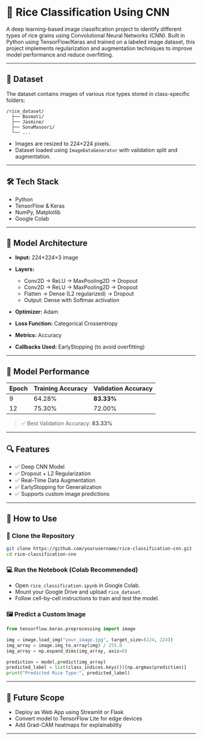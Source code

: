 # 🌾 Rice Classification Using CNN

A deep learning-based image classification project to identify different types of rice grains using Convolutional Neural Networks (CNN). Built in Python using TensorFlow/Keras and trained on a labeled image dataset, this project implements regularization and augmentation techniques to improve model performance and reduce overfitting.

---

## 📁 Dataset

The dataset contains images of various rice types stored in class-specific folders:

```
/rice_dataset/
  ├── Basmati/
  ├── Jasmine/
  ├── SonaMasoori/
  └── ...
```

- Images are resized to 224×224 pixels.
- Dataset loaded using `ImageDataGenerator` with validation split and augmentation.

---

## 🛠️ Tech Stack

- Python
- TensorFlow & Keras
- NumPy, Matplotlib
- Google Colab

---

## 🧠 Model Architecture

- **Input:** 224×224×3 image
- **Layers:**
  - Conv2D → ReLU → MaxPooling2D → Dropout
  - Conv2D → ReLU → MaxPooling2D → Dropout
  - Flatten → Dense (L2 regularized) → Dropout
  - Output: Dense with Softmax activation

- **Optimizer:** Adam  
- **Loss Function:** Categorical Crossentropy  
- **Metrics:** Accuracy  
- **Callbacks Used:** EarlyStopping (to avoid overfitting)

---

## 🧪 Model Performance

| Epoch | Training Accuracy | Validation Accuracy |
|-------|-------------------|---------------------|
| 9     | 64.28%            | **83.33%**          |
| 12    | 75.30%            | 72.00%              |

> ✅ Best Validation Accuracy: **83.33%**

---

## 🔍 Features

- ✅ Deep CNN Model
- ✅ Dropout + L2 Regularization
- ✅ Real-Time Data Augmentation
- ✅ EarlyStopping for Generalization
- ✅ Supports custom image predictions

---

## 🚀 How to Use

### 🔗 Clone the Repository
```bash
git clone https://github.com/yourusername/rice-classification-cnn.git
cd rice-classification-cnn
```

### 💻 Run the Notebook (Colab Recommended)
- Open `rice_classification.ipynb` in Google Colab.
- Mount your Google Drive and upload `rice_dataset`.
- Follow cell-by-cell instructions to train and test the model.

### 🖼️ Predict a Custom Image
```python
from tensorflow.keras.preprocessing import image

img = image.load_img("your_image.jpg", target_size=(224, 224))
img_array = image.img_to_array(img) / 255.0
img_array = np.expand_dims(img_array, axis=0)

prediction = model.predict(img_array)
predicted_label = list(class_indices.keys())[np.argmax(prediction)]
print("Predicted Rice Type:", predicted_label)
```

---

## 📌 Future Scope

- Deploy as Web App using Streamlit or Flask
- Convert model to TensorFlow Lite for edge devices
- Add Grad-CAM heatmaps for explainability

---
